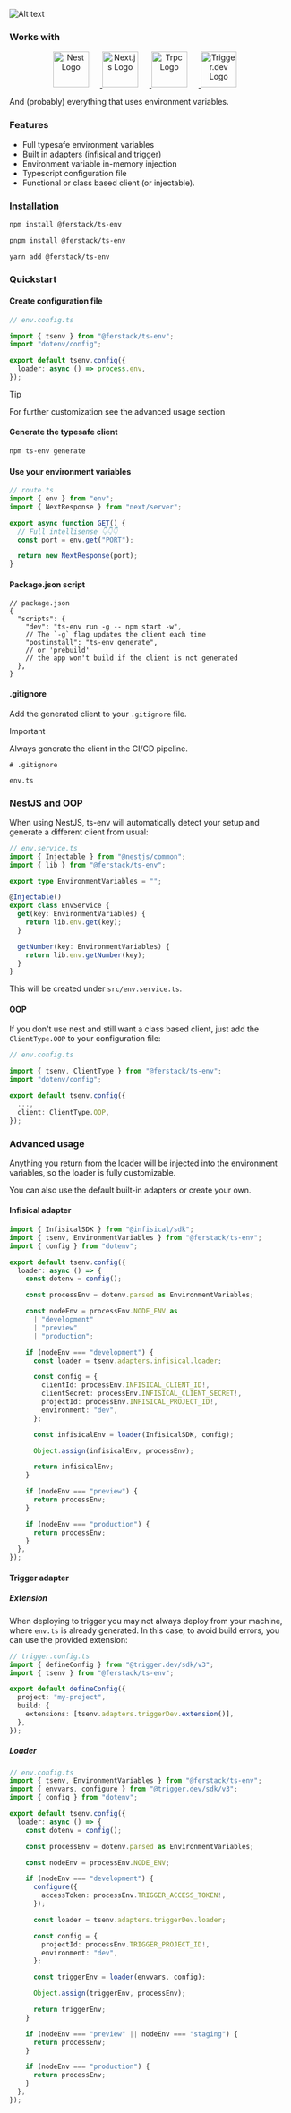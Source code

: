 ![Alt text](./assets/banner.png "Optional title")

### Works with

<p align="center">
  <a href="https://nestjs.com/" target="blank">
    <img src="https://nestjs.com/img/logo-small.svg" width="64" height="64" alt="Nest Logo" style="margin-right: 20px;" />
  </a>
  <a href="https://nextjs.org" target="blank">
    <img src="https://assets.vercel.com/image/upload/v1662130559/nextjs/Icon_light_background.png" width="64" height="64" alt="Next.js Logo" style="margin-right: 20px;" />
  </a>
  <a href="https://https://trpc.io/" target="blank">
    <img src="https://avatars.githubusercontent.com/u/78011399?s=200&v=4" width="64" height="64" alt="Trpc Logo" style="margin-right: 20px;" />
  </a>
  <a href="https://trigger.dev/" target="blank">
    <img src="https://avatars.githubusercontent.com/u/95297378?s=200&v=4" width="64" height="64" alt="Trigger.dev Logo" style="margin-right: 20px;" />
  </a>
</p>

And (probably) everything that uses environment variables.

### Features

- Full typesafe environment variables
- Built in adapters (infisical and trigger)
- Environment variable in-memory injection
- Typescript configuration file
- Functional or class based client (or injectable).

### Installation

```bash
npm install @ferstack/ts-env
```

```bash
pnpm install @ferstack/ts-env
```

```bash
yarn add @ferstack/ts-env
```

### Quickstart

#### Create configuration file

```typescript
// env.config.ts

import { tsenv } from "@ferstack/ts-env";
import "dotenv/config";

export default tsenv.config({
  loader: async () => process.env,
});
```

> [!TIP]
> For further customization see the advanced usage section

#### Generate the typesafe client

```bash
npm ts-env generate
```

#### Use your environment variables

```typescript
// route.ts
import { env } from "env";
import { NextResponse } from "next/server";

export async function GET() {
  // Full intellisense 👇👇👇
  const port = env.get("PORT");

  return new NextResponse(port);
}
```

#### Package.json script

```jsonc
// package.json
{
  "scripts": {
    "dev": "ts-env run -g -- npm start -w",
    // The `-g` flag updates the client each time
    "postinstall": "ts-env generate",
    // or 'prebuild'
    // the app won't build if the client is not generated
  },
}
```

#### .gitignore

Add the generated client to your `.gitignore` file.

> [!IMPORTANT]  
> Always generate the client in the CI/CD pipeline.

```.gitignore
# .gitignore

env.ts
```

### NestJS and OOP

When using NestJS, ts-env will automatically detect your setup and generate a different client from usual:

```typescript
// env.service.ts
import { Injectable } from "@nestjs/common";
import { lib } from "@ferstack/ts-env";

export type EnvironmentVariables = "";

@Injectable()
export class EnvService {
  get(key: EnvironmentVariables) {
    return lib.env.get(key);
  }

  getNumber(key: EnvironmentVariables) {
    return lib.env.getNumber(key);
  }
}
```

This will be created under `src/env.service.ts`.

#### OOP

If you don't use nest and still want a class based client, just add the `ClientType.OOP` to your configuration file:

```typescript
// env.config.ts

import { tsenv, ClientType } from "@ferstack/ts-env";
import "dotenv/config";

export default tsenv.config({
  ...,
  client: ClientType.OOP,
});
```

### Advanced usage

Anything you return from the loader will be injected into the environment variables, so the loader is fully customizable.

You can also use the default built-in adapters or create your own.

#### Infisical adapter

```typescript
import { InfisicalSDK } from "@infisical/sdk";
import { tsenv, EnvironmentVariables } from "@ferstack/ts-env";
import { config } from "dotenv";

export default tsenv.config({
  loader: async () => {
    const dotenv = config();

    const processEnv = dotenv.parsed as EnvironmentVariables;

    const nodeEnv = processEnv.NODE_ENV as
      | "development"
      | "preview"
      | "production";

    if (nodeEnv === "development") {
      const loader = tsenv.adapters.infisical.loader;

      const config = {
        clientId: processEnv.INFISICAL_CLIENT_ID!,
        clientSecret: processEnv.INFISICAL_CLIENT_SECRET!,
        projectId: processEnv.INFISICAL_PROJECT_ID!,
        environment: "dev",
      };

      const infisicalEnv = loader(InfisicalSDK, config);

      Object.assign(infisicalEnv, processEnv);

      return infisicalEnv;
    }

    if (nodeEnv === "preview") {
      return processEnv;
    }

    if (nodeEnv === "production") {
      return processEnv;
    }
  },
});
```

#### Trigger adapter

##### Extension

When deploying to trigger you may not always deploy from your machine, where `env.ts` is already generated. In this case, to avoid build errors, you can use the provided extension:

```typescript
// trigger.config.ts
import { defineConfig } from "@trigger.dev/sdk/v3";
import { tsenv } from "@ferstack/ts-env";

export default defineConfig({
  project: "my-project",
  build: {
    extensions: [tsenv.adapters.triggerDev.extension()],
  },
});
```

##### Loader

```typescript
// env.config.ts
import { tsenv, EnvironmentVariables } from "@ferstack/ts-env";
import { envvars, configure } from "@trigger.dev/sdk/v3";
import { config } from "dotenv";

export default tsenv.config({
  loader: async () => {
    const dotenv = config();

    const processEnv = dotenv.parsed as EnvironmentVariables;

    const nodeEnv = processEnv.NODE_ENV;

    if (nodeEnv === "development") {
      configure({
        accessToken: processEnv.TRIGGER_ACCESS_TOKEN!,
      });

      const loader = tsenv.adapters.triggerDev.loader;

      const config = {
        projectId: processEnv.TRIGGER_PROJECT_ID!,
        environment: "dev",
      };

      const triggerEnv = loader(envvars, config);

      Object.assign(triggerEnv, processEnv);

      return triggerEnv;
    }

    if (nodeEnv === "preview" || nodeEnv === "staging") {
      return processEnv;
    }

    if (nodeEnv === "production") {
      return processEnv;
    }
  },
});
```
